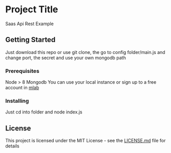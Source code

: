 # Project Title

Saas Api Rest Example
## Getting Started

Just download this repo or use git clone, the go to config folder/main.js and change port, the secret and use your own mongodb path
### Prerequisites

Node > 8
Mongodb You can use your local instance or sign up to a free account in [mlab](https://mlab.com/home)

### Installing

Just cd into folder and node index.js

## License

This project is licensed under the MIT License - see the [LICENSE.md](LICENSE.md) file for details

